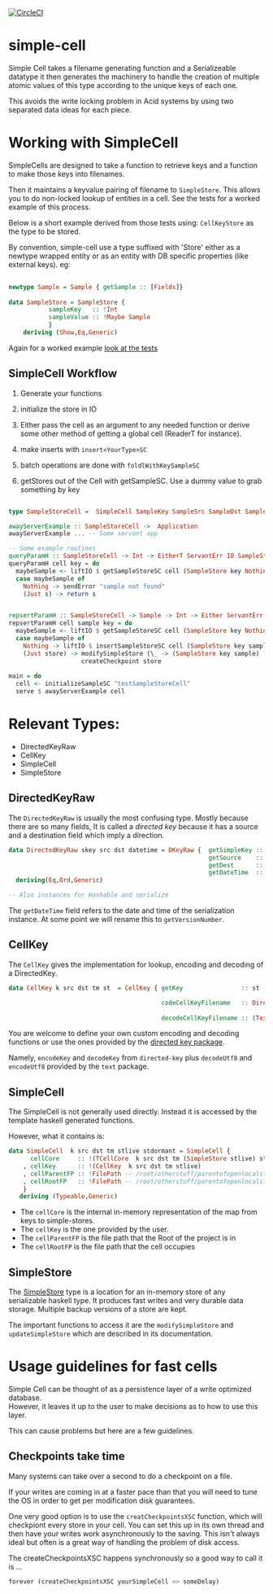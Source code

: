 [![CircleCI](https://circleci.com/gh/plow-technologies/simple-cell.svg?style=svg)](https://circleci.com/gh/plow-technologies/simple-cell)
# simple-cell
Simple Cell takes a filename generating function and a Serializeable datatype
it then generates the machinery to handle the creation of multiple atomic values of this type according to the unique keys of each one.

This avoids the write locking problem in Acid systems by using two separated data ideas for each piece.




# Working with SimpleCell

SimpleCells are designed to take a function to retrieve keys and a function to make those keys into filenames.

Then it maintains a keyvalue pairing of filename to `SimpleStore`.  This allows you to do non-locked lookup of
entities in a cell.  See the tests for a worked example of this process.

Below is a short example derived from those tests using: `CellKeyStore` as the type to be stored.

By convention, simple-cell use a type suffixed with 'Store'  either as a newtype wrapped entity or as an entity with
DB specific properties (like external keys). 
eg:
```haskell
 
newtype Sample = Sample { getSample :: [Fields]}
 
data SampleStore = SampleStore {
           sampleKey   :: !Int 
           sampleValue :: !Maybe Sample
           } 
    deriving (Show,Eq,Generic)


```
Again for a worked example [look at the tests](https://github.com/plow-technologies/simple-cell/blob/master/test/TestImport.hs) 

## SimpleCell Workflow

1. Generate your functions

2. initialize the store in IO

3. Either pass the cell as an argument to any needed function or derive some other method of getting a global cell (ReaderT 
   for instance).
   
4. make inserts with `insert<YourType>SC` 
5. batch operations are done with `foldlWithKeySampleSC`
6. getStores out of the Cell with getSampleSC.  Use a dummy value to grab something by key


``` haskell

type SampleStoreCell =  SimpleCell SampleKey SampleSrc SampleDst SampleTime SampleStore (SimpleStore SampleStore)

awayServerExample :: SampleStoreCell ->  Application
awayServerExample ... -- Some servant app

-- Some example routines
queryParamH :: SampleStoreCell -> Int -> EitherT ServantErr IO SampleStoreCell
queryParamH cell key = do
  maybeSample <- liftIO $ getSampleStoreSC cell (SampleStore key Nothing)
  case maybeSample of
    Nothing -> sendError "sample not found"
    (Just s) -> return s


repsertParamH :: SampleStoreCell -> Sample -> Int -> Either ServantErr IO ()
repsertParamH cell sample key = do
  maybeSample <- liftIO $ getSampleStoreSC cell (SampleStore key Nothing)
  case maybeSample of
    Nothing -> liftIO $ insertSampleStoreSC cell (SampleStore key sample)
    (Just store) -> modifySimpleStore (\_ -> (SampleStore key sample) ) store >>
                    createCheckpoint store
  
main = do
  cell <- initializeSampleSC "testSampleStoreCell" 
  serve $ awayServerExample cell


```

# Relevant Types:

+  DirectedKeyRaw
+  CellKey
+  SimpleCell
+  SimpleStore

## DirectedKeyRaw

The `DirectedKeyRaw` is usually the most confusing type.  Mostly because there are so many fields,
It is called a *directed key* because it has a source and a destination field which imply a direction.

``` haskell
data DirectedKeyRaw skey src dst datetime = DKeyRaw {  getSimpleKey :: !skey,
                                                       getSource    :: !src,
                                                       getDest      :: !dst,
                                                       getDateTime  :: !datetime}
  deriving(Eq,Ord,Generic)

-- Also instances for Hashable and serialize

```
The `getDateTime` field refers to the date and time of the serialization instance.  At some point we will rename this to 
`getVersionNumber`.  


## CellKey 

The `CellKey` gives the implementation for lookup, encoding and decoding of a DirectedKey.


``` haskell
data CellKey k src dst tm st  = CellKey { getKey                :: st -> DirectedKeyRaw k src dst tm,

                                          codeCellKeyFilename   :: DirectedKeyRaw k src dst tm -> Text,
                                          
                                          decodeCellKeyFilename :: (Text -> Either Text (DirectedKeyRaw k src dst tm) })

```


You are welcome to define your own custom encoding and decoding functions or use the ones provided by the
[directed key package](https://github.com/plow-technologies/directed-keys/blob/master/src/DirectedKeys.hs).

Namely, `encodeKey` and `decodeKey` from `directed-key` plus `decodeUtf8` and `encodeUtf8` provided by the `text` package.


## SimpleCell 

The SimpleCell is not generally used directly.  Instead it is accessed by the template haskell generated functions.

However, what it contains is: 

``` haskell
data SimpleCell  k src dst tm stlive stdormant = SimpleCell {
      cellCore     :: !(TCellCore  k src dst tm (SimpleStore stlive) stdormant )
    , cellKey      :: !(CellKey  k src dst tm stlive)
    , cellParentFP :: !FilePath -- /root/otherstuff/parentofopenlocalstatefromdir
    , cellRootFP   :: !FilePath -- /root/otherstuff/parentofopenlocalstatefromdir/openLocalStateFromdir
    }
   deriving (Typeable,Generic)
```

* The `cellCore` is the internal in-memory representation of the map from keys to simple-stores.
* The `cellKey` is the one provided by the user. 
* The `cellParentFP` is the file path that the Root of the project is in
* The `cellRootFP` is the file path that the cell occupies

## SimpleStore

The [SimpleStore](https://github.com/plow-technologies/simple-store) type is a location 
for an in-memory store of any serializable haskell type.  It produces fast writes and 
very durable data storage.  Multiple backup versions of a store are kept.

The important functions to access it are the `modifySimpleStore` and `updateSimpleStore`
which are described in its documentation.


# Usage guidelines for fast cells

Simple Cell can be thought of as a persistence layer of a write optimized database.  
However, it leaves it up to the user to make decisions as to how to use this layer.

This can cause problems but here are a few guidelines.


## Checkpoints take time
Many systems can take over a second to do a checkpoint on a file.  

If your writes are coming in at a faster pace than that you will need to tune the OS in order to get per modification 
disk guarantees. 

One very good option is to use the `creatCheckpointsXSC` function, which will checkpiont every store in your cell. 
You can set this up in its own thread and then have your writes work asynchronously to the saving.  This isn't always ideal
but often is a great way of handling the problem of disk access. 

The createCheckpointsXSC happens synchronously so a good way to call it is ...
``` haskell 
forever (createCheckpointsXSC yourSimpleCell >> someDelay)
```

